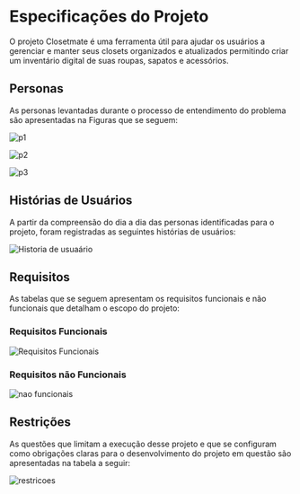 # Especificações do Projeto

O projeto Closetmate é uma ferramenta útil para ajudar os usuários a gerenciar e manter seus closets organizados e atualizados permitindo criar um inventário digital de suas roupas, sapatos e acessórios.

## Personas

As personas levantadas durante o processo de entendimento do problema são apresentadas na Figuras que se seguem:

![p1](https://user-images.githubusercontent.com/126190493/232249653-c9cf0516-55a8-4a01-9cff-796988bfa0f1.png)

![p2](https://user-images.githubusercontent.com/126190493/232249661-faa639f1-939c-4146-badd-d2f544235e1c.png)

![p3](https://user-images.githubusercontent.com/126190493/232249665-b4cc1bd4-60dd-4c6a-815f-9a36e7d67444.png)




## Histórias de Usuários

A partir da compreensão do dia a dia das personas identificadas para o projeto, foram registradas as seguintes histórias de usuários:



![Historia de usuaário](https://user-images.githubusercontent.com/126190493/232945159-41c2cee6-d56a-41ab-8f00-039550216822.jpg)

## Requisitos

As tabelas que se seguem apresentam os requisitos funcionais e não funcionais que detalham o escopo do projeto:

### Requisitos Funcionais

![Requisitos Funcionais](https://github.com/ICEI-PUC-Minas-PMV-ADS/pmv-ads-2023-1-e1-proj-web-t11-pmv-ads-2023-1-e1-proj-web-t11-05/assets/126190493/611893db-0e06-4640-8671-a15b16fbf6e5)

### Requisitos não Funcionais

![nao funcionais](https://user-images.githubusercontent.com/126190493/232945266-7068238c-8058-4ca8-9c70-34b15e316146.jpg)

## Restrições
As questões que limitam a execução desse projeto e que se configuram como obrigações claras para o desenvolvimento do projeto em questão são apresentadas na tabela a seguir:

![restricoes](https://user-images.githubusercontent.com/126190493/232945332-66e11392-38ff-4ce7-8c91-5f849f7a1041.jpg)


